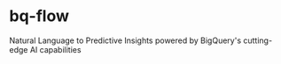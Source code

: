 # bq-flow
Natural Language to Predictive Insights powered by BigQuery's cutting-edge AI capabilities
